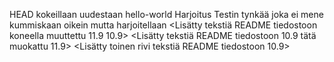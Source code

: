 HEAD kokeillaan uudestaan
hello-world
Harjoitus
Testin tynkää joka ei mene kummiskaan oikein
mutta harjoitellaan
<Lisätty tekstiä README tiedostoon koneella muuttettu 11.9 10.9>
<Lisätty tekstiä README tiedostoon 10.9 tätä muokattu 11.9>
<Lisätty toinen rivi tekstiä README tiedostoon 10.9>
